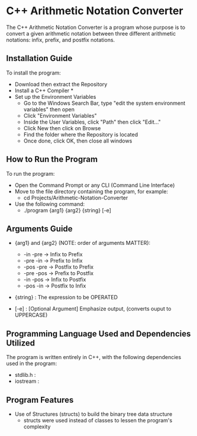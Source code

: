 # C++ Arithmetic Notation Converter

The C++ Arithmetic Notation Converter is a program whose purpose is to convert a given arithmetic notation between three different arithmetic notations: infix, prefix, and postfix notations.

## Installation Guide
To install the program:
* Download then extract the Repository
* Install a C++ Compiler
    * 
* Set up the Environment Variables 
    * Go to the Windows Search Bar, type "edit the system environment variables" then open
    * Click "Environment Variables"
    * Inside the User Variables, click "Path" then click "Edit..."
    * Click New then click on Browse
    * Find the folder where the Repository is located
    * Once done, click OK, then close all windows

## How to Run the Program

To run the program:

* Open the Command Prompt or any CLI (Command Line Interface)
* Move to the file directory containing the program, for example:
    * cd Projects/Arithmetic-Notation-Converter
* Use the following command:
    * ./program {arg1} {arg2} {string} [-e]

## Arguments Guide
* {arg1} and {arg2} (NOTE: order of arguments MATTER):
    * -in   -pre     -> Infix to Prefix
    * -pre  -in      -> Prefix to Infix
    * -pos  -pre     -> Postfix to Prefix
    * -pre  -pos     -> Prefix to Postfix
    * -in   -pos     -> Infix to Postfix
    * -pos  -in      -> Postfix to Infix

* {string}           : The expression to be OPERATED

* [-e]               : [Optional Argument] Emphasize output, (converts ouput to UPPERCASE)

## Programming Language Used and Dependencies Utilized

The program is written entirely in C++, with the following dependencies used in the program:
* stdlib.h : 
* iostream : 

## Program Features

* Use of Structures (structs) to build the binary tree data structure
    * structs were used instead of classes to lessen the program's complexity